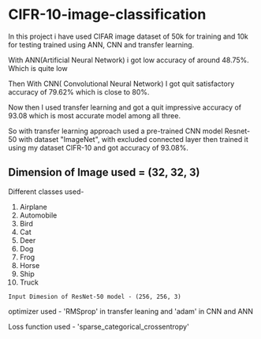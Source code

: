 # CIFR-10-image-classification
In this project i have used CIFAR image dataset of 50k for training and 10k for testing trained using ANN, CNN and transfer learning.

With ANN(Artificial Neural Network) i got low accuracy of around 48.75%. Which is quite low

Then With CNN( Convolutional Neural Network) I got quit satisfactory accuracy of 79.62% which is close to 80%.

Now then I used transfer learning and got a quit impressive accuracy of 93.08 which is most accurate model among all three.

So with transfer learning approach used a pre-trained CNN model Resnet-50 with dataset "ImageNet", with excluded connected layer then trained it using my dataset CIFR-10 and got accuracy of 93.08%.

## Dimension of Image used = (32, 32, 3)

Different classes used-
1.  Airplane
2.  Automobile
3.  Bird
4.  Cat
5.  Deer
6.  Dog
7.  Frog
8.  Horse
9.  Ship
10.  Truck

    Input Dimesion of ResNet-50 model - (256, 256, 3)
    
optimizer used - 'RMSprop' in transfer leaning and 'adam' in CNN and ANN

Loss function used - 'sparse_categorical_crossentropy'
